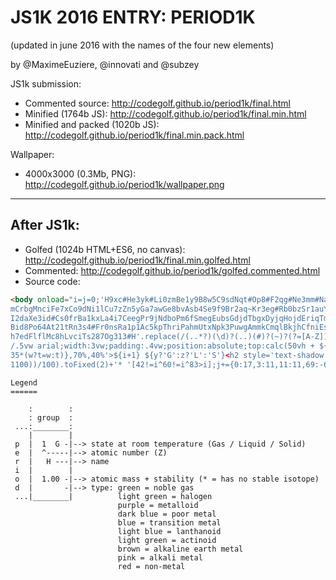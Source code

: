 JS1K 2016 ENTRY: PERIOD1K
===

(updated in june 2016 with the names of the four new elements)

by @MaximeEuziere, @innovati and @subzey

JS1k submission:

- Commented source: http://codegolf.github.io/period1k/final.html
- Minified (1764b JS): http://codegolf.github.io/period1k/final.min.html
- Minified and packed (1020b JS): http://codegolf.github.io/period1k/final.min.pack.html

Wallpaper:

- 4000x3000 (0.3Mb, PNG): http://codegolf.github.io/period1k/wallpaper.png

----

After JS1k:
---

- Golfed (1024b HTML+ES6, no canvas): http://codegolf.github.io/period1k/final.min.golfed.html
- Commented: http://codegolf.github.io/period1k/golfed.commented.html
- Source code:

````html
<body onload="i=j=0;'H9xc#He3yk#Li0zmBe1y9B8w5C9sdNqt#Op8#F2qg#Ne3mm#Na0nbMg1jvAl7k6Si8g5P9h1ScyCl2f9#Ar3kn#K0b6Ca16sSc6d8Tie7Vf
mCrbgMnciFe7xCo9dNi1lCu7zZn5yGa7awGe8bvAsb4Se9f9Br2aq~Kr3eg#Rb0bzSr1auY67bZr6mNb47Mo5jTc3vRu5jRh3jPd66Ag33Cd8lIn786SnbvSb8d8Temc
I2daXe3id#Cs0frBa1kxLa4i7CeegPr9jNdboPm6fSmegEubsGdjdTbgxDyjqHojdEriqTmg9Yb5vLu443Hf66rTa6hW7eRe6vOsaxIr9cPta6Au8bHgb9~Tl7eoPbfe
Bid8Po64At21tRn3s4#Fr0nsRa1p1Ac5kpThriPahmUtxNpk3PuwgAmmkCmqlBkjhCfniEsj6Fmq0MdloNohcLr5tqRf6peDbl3SgmbBhcfHsotMtkiDslrRghfCnioN
h7edFlflMc8hLvciTs287Og313#H'.replace(/(..*?)(\d)?(..)(#)?(~)?(?=[A-Z])/g,(u,v,w,x,y,z)=>{b.innerHTML+=`<center style='font:.8vw
/.5vw arial;width:3vw;padding:.4vw;position:absolute;top:calc(50vh + ${~~(j/18)*4.5-21}vw);left:${j%18*4+13}vw;background:hsl(${
35*(w?t=w:t)},70%,40%'>${i+1} ${y?'G':z?'L':'S'}<h2 style='text-shadow:2px 2px#222'>${v}</h2>`+((parseInt(x,36)+256*i-(68<i?570:
1100))/100).toFixed(2)+'* '[42!=i^60!=i^83>i];j+={0:17,3:11,11:11,69:-68,55:54,87:54,101:-68}[i++]|1})"id=b bgcolor=0 text=#fff>
````

````
Legend
======

    :        : 
    : group  :
 ...:________:
    |        |
 p  |  1  G -|--> state at room temperature (Gas / Liquid / Solid)
 e  |  ^-----|--> atomic number (Z)
 r  |   H ---|--> name
 i  |        |  
 o  |  1.00 -|--> atomic mass + stability (* = has no stable isotope)
 d  |       -|--> type: green = noble gas
 ...|________|          light green = halogen
                        purple = metalloid
                        dark blue = poor metal
                        blue = transition metal
                        light blue = lanthanoid
                        light green = actinoid
                        brown = alkaline earth metal
                        pink = alkali metal
                        red = non-metal
````
